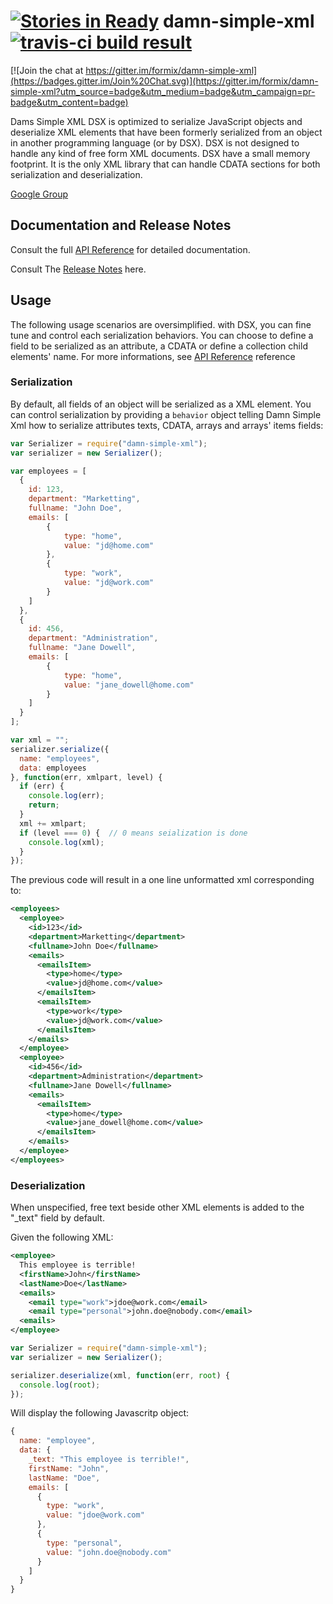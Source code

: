 [![Stories in Ready](https://badge.waffle.io/formix/damn-simple-xml.png?label=ready&title=Ready)](https://waffle.io/formix/damn-simple-xml)
damn-simple-xml [![travis-ci build result](https://api.travis-ci.org/formix/damn-simple-xml.svg?branch=master "damn-simple-xml master")](https://travis-ci.org/search/damn-simple-xml)
===============

[![Join the chat at https://gitter.im/formix/damn-simple-xml](https://badges.gitter.im/Join%20Chat.svg)](https://gitter.im/formix/damn-simple-xml?utm_source=badge&utm_medium=badge&utm_campaign=pr-badge&utm_content=badge)

Dams Simple XML DSX is optimized to serialize JavaScript objects and deserialize 
XML elements that have been formerly serialized from an object in another 
programming language (or by DSX). DSX is not designed to handle any kind of 
free form XML documents. DSX have a small memory footprint. It is the only 
XML library that can handle CDATA sections for both serialization and 
deserialization.

[Google Group](https://groups.google.com/forum/?hl=fr#!forum/damn-simple-xml)

## Documentation and Release Notes

Consult the full [API Reference](https://github.com/formix/damn-simple-xml/wiki/Api-Reference) for detailed documentation.

Consult The [Release Notes](https://github.com/formix/damn-simple-xml/wiki/Release-Notes) here.

## Usage

The following usage scenarios are oversimplified. with DSX, you can fine tune 
and control each serialization behaviors. You can choose to define a field to be 
serialized as an attribute, a CDATA or define a collection child 
elements' name. For more informations, see 
[API Reference](https://github.com/formix/damn-simple-xml/wiki/Api-Reference) 
reference

### Serialization

By default, all fields of an object will be serialized as a XML element. You
can control serialization by providing a `behavior` object telling Damn 
Simple Xml how to serialize attributes texts, CDATA, arrays and arrays' 
items fields:

```javascript
var Serializer = require("damn-simple-xml");
var serializer = new Serializer();

var employees = [
  { 
    id: 123,
    department: "Marketting",
    fullname: "John Doe",
    emails: [
        {
            type: "home",
            value: "jd@home.com"
        },
        {
            type: "work",
            value: "jd@work.com"
        }
    ]
  },
  { 
    id: 456,
    department: "Administration",
    fullname: "Jane Dowell",
    emails: [
        {
            type: "home",
            value: "jane_dowell@home.com"
        }
    ]
  }
];

var xml = "";
serializer.serialize({
  name: "employees", 
  data: employees
}, function(err, xmlpart, level) {
  if (err) {
    console.log(err);
    return;
  }
  xml += xmlpart;
  if (level === 0) {  // 0 means seialization is done
    console.log(xml);
  }
});
```

The previous code will result in a one line unformatted xml corresponding to:

```xml
<employees>
  <employee>
    <id>123</id>
    <department>Marketting</department>
    <fullname>John Doe</fullname>
    <emails>
      <emailsItem>
        <type>home</type>
        <value>jd@home.com</value>
      </emailsItem>
      <emailsItem>
        <type>work</type>
        <value>jd@work.com</value>
      </emailsItem>
    </emails>
  </employee>
  <employee>
    <id>456</id>
    <department>Administration</department>
    <fullname>Jane Dowell</fullname>
    <emails>
      <emailsItem>
        <type>home</type>
        <value>jane_dowell@home.com</value>
      </emailsItem>
    </emails>
  </employee>
</employees>
```

### Deserialization

When unspecified, free text beside other XML elements is added to the "_text"
field by default.

Given the following XML:
```xml
<employee>
  This employee is terrible!
  <firstName>John</firstName>
  <lastName>Doe</lastName>
  <emails>
    <email type="work">jdoe@work.com</email>
    <email type="personal">john.doe@nobody.com</email>
  <emails>
</employee>
```

```javascript
var Serializer = require("damn-simple-xml");
var serializer = new Serializer();

serializer.deserialize(xml, function(err, root) {
  console.log(root);
});
```

Will display the following Javascritp object:

```javascript
{
  name: "employee",
  data: {
    _text: "This employee is terrible!",
    firstName: "John",
    lastName: "Doe",
    emails: [
      {
        type: "work",
        value: "jdoe@work.com"
      },
      {
        type: "personal",
        value: "john.doe@nobody.com"
      }
    ]
  }
}
```
